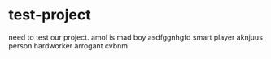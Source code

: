 # test-project
need to test our project.
amol is mad boy
asdfggnhgfd
smart player
aknjuus person
hardworker
arrogant
cvbnm
